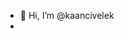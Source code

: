 - 👋 Hi, I’m @kaancivelek
- 

<!---
kaancivelek/kaancivelek is a ✨ special ✨ repository because its `README.md` (this file) appears on your GitHub profile.
You can click the Preview link to take a look at your changes.
--->
